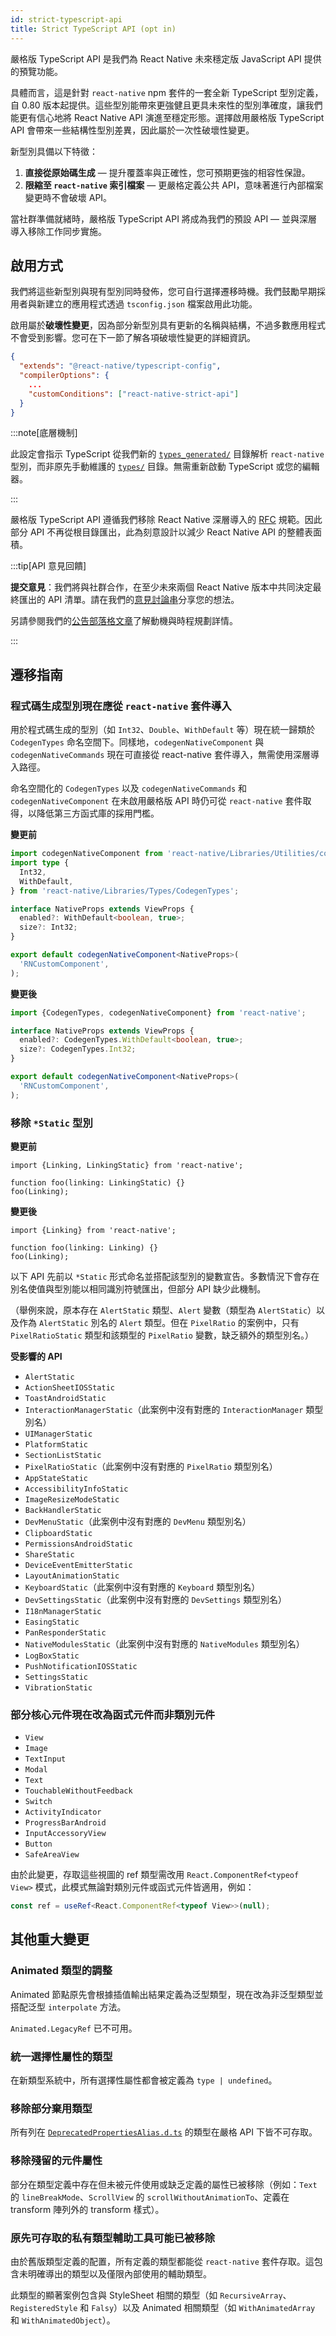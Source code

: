 ```yaml
---
id: strict-typescript-api
title: Strict TypeScript API (opt in)
---
```


嚴格版 TypeScript API 是我們為 React Native 未來穩定版 JavaScript API 提供的預覽功能。

具體而言，這是針對 `react-native` npm 套件的一套全新 TypeScript 型別定義，自 0.80 版本起提供。這些型別能帶來更強健且更具未來性的型別準確度，讓我們能更有信心地將 React Native API 演進至穩定形態。選擇啟用嚴格版 TypeScript API 會帶來一些結構性型別差異，因此屬於一次性破壞性變更。

新型別具備以下特徵：

1. **直接從原始碼生成** — 提升覆蓋率與正確性，您可預期更強的相容性保證。
2. **限縮至 `react-native` 索引檔案** — 更嚴格定義公共 API，意味著進行內部檔案變更時不會破壞 API。

當社群準備就緒時，嚴格版 TypeScript API 將成為我們的預設 API — 並與深層導入移除工作同步實施。

## 啟用方式

我們將這些新型別與現有型別同時發佈，您可自行選擇遷移時機。我們鼓勵早期採用者與新建立的應用程式透過 `tsconfig.json` 檔案啟用此功能。

啟用屬於**破壞性變更**，因為部分新型別具有更新的名稱與結構，不過多數應用程式不會受到影響。您可在下一節了解各項破壞性變更的詳細資訊。

```json title="tsconfig.json"
{
  "extends": "@react-native/typescript-config",
  "compilerOptions": {
    ...
    "customConditions": ["react-native-strict-api"]
  }
}
```

:::note[底層機制]

此設定會指示 TypeScript 從我們新的 [`types_generated/`](https://www.npmjs.com/package/react-native?activeTab=code) 目錄解析 `react-native` 型別，而非原先手動維護的 [`types/`](https://www.npmjs.com/package/react-native?activeTab=code) 目錄。無需重新啟動 TypeScript 或您的編輯器。

:::

嚴格版 TypeScript API 遵循我們移除 React Native 深層導入的 [RFC](https://github.com/react-native-community/discussions-and-proposals/pull/894) 規範。因此部分 API 不再從根目錄匯出，此為刻意設計以減少 React Native API 的整體表面積。

:::tip[API 意見回饋]

**提交意見**：我們將與社群合作，在至少未來兩個 React Native 版本中共同決定最終匯出的 API 清單。請在我們的[意見討論串](https://github.com/react-native-community/discussions-and-proposals/discussions/893)分享您的想法。

另請參閱我們的[公告部落格文章](/blog/2025/06/12/moving-towards-a-stable-javascript-api)了解動機與時程規劃詳情。

:::

## 遷移指南

### 程式碼生成型別現在應從 `react-native` 套件導入

用於程式碼生成的型別（如 `Int32`、`Double`、`WithDefault` 等）現在統一歸類於 `CodegenTypes` 命名空間下。同樣地，`codegenNativeComponent` 與 `codegenNativeCommands` 現在可直接從 react-native 套件導入，無需使用深層導入路徑。

命名空間化的 `CodegenTypes` 以及 `codegenNativeCommands` 和 `codegenNativeComponent` 在未啟用嚴格版 API 時仍可從 `react-native` 套件取得，以降低第三方函式庫的採用門檻。

**變更前**

```ts title=""
import codegenNativeComponent from 'react-native/Libraries/Utilities/codegenNativeComponent';
import type {
  Int32,
  WithDefault,
} from 'react-native/Libraries/Types/CodegenTypes';

interface NativeProps extends ViewProps {
  enabled?: WithDefault<boolean, true>;
  size?: Int32;
}

export default codegenNativeComponent<NativeProps>(
  'RNCustomComponent',
);
```

**變更後**

```ts title=""
import {CodegenTypes, codegenNativeComponent} from 'react-native';

interface NativeProps extends ViewProps {
  enabled?: CodegenTypes.WithDefault<boolean, true>;
  size?: CodegenTypes.Int32;
}

export default codegenNativeComponent<NativeProps>(
  'RNCustomComponent',
);
```

### 移除 `*Static` 型別

**變更前**

```tsx title=""
import {Linking, LinkingStatic} from 'react-native';

function foo(linking: LinkingStatic) {}
foo(Linking);
```

**變更後**

```tsx title=""
import {Linking} from 'react-native';

function foo(linking: Linking) {}
foo(Linking);
```

以下 API 先前以 `*Static` 形式命名並搭配該型別的變數宣告。多數情況下會存在別名使值與型別能以相同識別符號匯出，但部分 API 缺少此機制。

（舉例來說，原本存在 `AlertStatic` 類型、`Alert` 變數（類型為 `AlertStatic`）以及作為 `AlertStatic` 別名的 `Alert` 類型。但在 `PixelRatio` 的案例中，只有 `PixelRatioStatic` 類型和該類型的 `PixelRatio` 變數，缺乏額外的類型別名。）

**受影響的 API**

- `AlertStatic`
- `ActionSheetIOSStatic`
- `ToastAndroidStatic`
- `InteractionManagerStatic`（此案例中沒有對應的 `InteractionManager` 類型別名）
- `UIManagerStatic`
- `PlatformStatic`
- `SectionListStatic`
- `PixelRatioStatic`（此案例中沒有對應的 `PixelRatio` 類型別名）
- `AppStateStatic`
- `AccessibilityInfoStatic`
- `ImageResizeModeStatic`
- `BackHandlerStatic`
- `DevMenuStatic`（此案例中沒有對應的 `DevMenu` 類型別名）
- `ClipboardStatic`
- `PermissionsAndroidStatic`
- `ShareStatic`
- `DeviceEventEmitterStatic`
- `LayoutAnimationStatic`
- `KeyboardStatic`（此案例中沒有對應的 `Keyboard` 類型別名）
- `DevSettingsStatic`（此案例中沒有對應的 `DevSettings` 類型別名）
- `I18nManagerStatic`
- `EasingStatic`
- `PanResponderStatic`
- `NativeModulesStatic`（此案例中沒有對應的 `NativeModules` 類型別名）
- `LogBoxStatic`
- `PushNotificationIOSStatic`
- `SettingsStatic`
- `VibrationStatic`

### 部分核心元件現在改為函式元件而非類別元件

- `View`
- `Image`
- `TextInput`
- `Modal`
- `Text`
- `TouchableWithoutFeedback`
- `Switch`
- `ActivityIndicator`
- `ProgressBarAndroid`
- `InputAccessoryView`
- `Button`
- `SafeAreaView`

由於此變更，存取這些視圖的 ref 類型需改用 `React.ComponentRef<typeof View>` 模式，此模式無論對類別元件或函式元件皆適用，例如：

```ts title=""
const ref = useRef<React.ComponentRef<typeof View>>(null);
```

## 其他重大變更

### Animated 類型的調整

Animated 節點原先會根據插值輸出結果定義為泛型類型，現在改為非泛型類型並搭配泛型 `interpolate` 方法。

`Animated.LegacyRef` 已不可用。

### 統一選擇性屬性的類型

在新類型系統中，所有選擇性屬性都會被定義為 `type | undefined`。

### 移除部分棄用類型

所有列在 [`DeprecatedPropertiesAlias.d.ts`](https://github.com/facebook/react-native/blob/0.80-stable/packages/react-native/types/public/DeprecatedPropertiesAlias.d.ts) 的類型在嚴格 API 下皆不可存取。

### 移除殘留的元件屬性

部分在類型定義中存在但未被元件使用或缺乏定義的屬性已被移除（例如：`Text` 的 `lineBreakMode`、`ScrollView` 的 `scrollWithoutAnimationTo`、定義在 transform 陣列外的 transform 樣式）。

### 原先可存取的私有類型輔助工具可能已被移除

由於舊版類型定義的配置，所有定義的類型都能從 `react-native` 套件存取。這包含未明確導出的類型以及僅限內部使用的輔助類型。

此類型的顯著案例包含與 StyleSheet 相關的類型（如 `RecursiveArray`、`RegisteredStyle` 和 `Falsy`）以及 Animated 相關類型（如 `WithAnimatedArray` 和 `WithAnimatedObject`）。